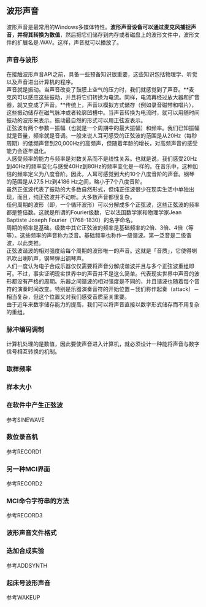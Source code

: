 ## 波形声音
波形声音是最常用的Windows多媒体特性。**波形声音设备可以通过麦克风捕捉声音，并将其转换为数值**，然后把它们储存到内存或者磁盘上的波形文件中，波形文件的扩展名是.WAV。这样，声音就可以播放了。
### 声音与波形
在接触波形声音API之前，具备一些预备知识很重要，这些知识包括物理学、听觉以及声音进出计算机的程序。   
声音就是振动。当声音改变了鼓膜上空气的压力时，我们就感觉到了声音。**麦克风可以感应这些振动，并且将它们转换为电流。同样，电流再经过放大器和扩音器，就又变成了声音。**传统上，声音以模拟方式储存（例如录音磁带和唱片），这些振动储存在磁气脉冲或者轮廓凹槽中。当声音转换为电流时，就可以用随时间振动的波形来表示。振动最自然的形式可以用正弦波表示。   
正弦波有两个参数－振幅（也就是一个周期中的最大振幅）和频率。我们已知振幅就是音量，频率就是音调。一般来说人耳可感受的正弦波的范围是从20Hz（每秒周期）的低频声音到20,000Hz的高频声，但随着年龄的增长，对高频声音的感受能力会逐年退化。    
人感受频率的能力与频率是对数关系而不是线性关系。也就是说，我们感受20Hz到40Hz的频率变化与感受40Hz到80Hz的频率变化是一样的。在音乐中，这种加倍的频率定义为八度音阶。因此，人耳可感觉到大约10个八度音阶的声音。钢琴的范围是从27.5 Hz到4186 Hz之间，略小于7个八度音阶。   
虽然正弦波代表了振动的大多数自然形式，但纯正弦波很少在现实生活中单独出现，而且，纯正弦波并不动听。大多数声音都很复杂。   
任何周期的波形（即，一个循环波形）可以分解成多个正弦波，这些正弦波的频率都是整倍数。这就是所谓的Fourier级数，它以法国数学家和物理学家Jean Baptiste Joseph Fourier（1768-1830）的名字命名。    
周期的频率是基础。级数中其它正弦波的频率是基础频率的2倍、3倍、4倍（等等）。这些频率的声音称为泛音。基础频率也称作一级谐波。第一泛音是二级谐波，以此类推。    
正弦波谐波的相对强度给每个周期的波形唯一的声音。这就是「音质」，它使得喇叭吹出喇叭声，钢琴弹出钢琴声。    
人们一度认为电子合成乐器仅仅需要将声音分解成谐波并且与多个正弦波重组即可。不过，事实证明现实世界中的声音并不是这么简单。代表现实世界中声音的波形都没有严格的周期。乐器之间谐波的相对强度是不同的，并且谐波也随着每个音符的演奏时间改变。特别是乐器演奏音符的开始位置－我们称作起奏（attack）－相当复杂，但这个位置又对我们感受音质至关重要。     
由于近年来数字储存能力的提高，我们可以将声音直接以数字形式储存而不用复杂的重组。   
### 脉冲编码调制
计算机处理的是数值，因此要使声音进入计算机，就必须设计一种能将声音与数字信号相互转换的机制。
### 取样频率
### 样本大小
### 在软件中产生正弦波
参考SINEWAVE
### 数位录音机
参考RECORD1
### 另一种MCI界面
参考RECORD2
### MCI命令字符串的方法
参考RECORD3
### 波形声音文件格式
### 迭加合成实验
参考ADDSYNTH
### 起床号波形声音
参考WAKEUP